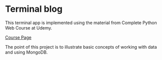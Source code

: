 # Terminal blog

This terminal app is implemented using the material from Complete Python Web Course at Udemy.

[Course Page](https://www.udemy.com/the-complete-python-web-course-learn-by-building-8-apps)

The point of this project is to illustrate basic concepts of working with data and using MongoDB.
